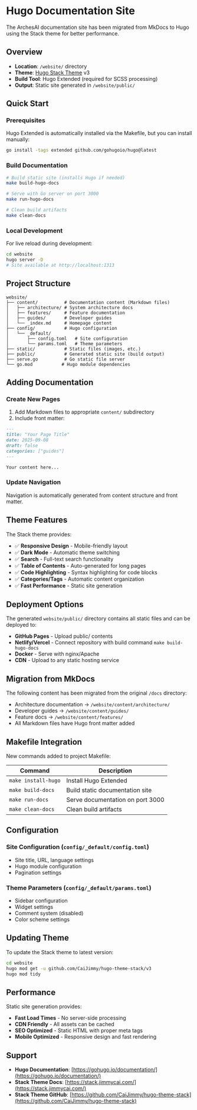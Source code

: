 # Hugo Documentation Site

The ArchesAI documentation site has been migrated from MkDocs to Hugo using the Stack theme for
better performance.

## Overview

- **Location**: `/website/` directory
- **Theme**: [Hugo Stack Theme](https://github.com/CaiJimmy/hugo-theme-stack) v3
- **Build Tool**: Hugo Extended (required for SCSS processing)
- **Output**: Static site generated in `/website/public/`

## Quick Start

### Prerequisites

Hugo Extended is automatically installed via the Makefile, but you can install manually:

```bash
go install -tags extended github.com/gohugoio/hugo@latest
```

### Build Documentation

```bash
# Build static site (installs Hugo if needed)
make build-hugo-docs

# Serve with Go server on port 3000
make run-hugo-docs

# Clean build artifacts
make clean-docs
```

### Local Development

For live reload during development:

```bash
cd website
hugo server -D
# Site available at http://localhost:1313
```

## Project Structure

```text
website/
├── content/          # Documentation content (Markdown files)
│   ├── architecture/ # System architecture docs
│   ├── features/     # Feature documentation
│   ├── guides/       # Developer guides
│   └── _index.md     # Homepage content
├── config/           # Hugo configuration
│   └── _default/
│       ├── config.toml   # Site configuration
│       └── params.toml   # Theme parameters
├── static/           # Static files (images, etc.)
├── public/           # Generated static site (build output)
├── serve.go          # Go static file server
└── go.mod           # Hugo module dependencies
```

## Adding Documentation

### Create New Pages

1. Add Markdown files to appropriate `content/` subdirectory
2. Include front matter:

```markdown
---
title: "Your Page Title"
date: 2025-09-08
draft: false
categories: ["guides"]
---

Your content here...
```

### Update Navigation

Navigation is automatically generated from content structure and front matter.

## Theme Features

The Stack theme provides:

- ✅ **Responsive Design** - Mobile-friendly layout
- ✅ **Dark Mode** - Automatic theme switching
- ✅ **Search** - Full-text search functionality
- ✅ **Table of Contents** - Auto-generated for long pages
- ✅ **Code Highlighting** - Syntax highlighting for code blocks
- ✅ **Categories/Tags** - Automatic content organization
- ✅ **Fast Performance** - Static site generation

## Deployment Options

The generated `website/public/` directory contains all static files and can be deployed to:

- **GitHub Pages** - Upload public/ contents
- **Netlify/Vercel** - Connect repository with build command `make build-hugo-docs`
- **Docker** - Serve with nginx/Apache
- **CDN** - Upload to any static hosting service

## Migration from MkDocs

The following content has been migrated from the original `/docs` directory:

- Architecture documentation → `/website/content/architecture/`
- Developer guides → `/website/content/guides/`
- Feature docs → `/website/content/features/`
- All Markdown files have Hugo front matter added

## Makefile Integration

New commands added to project Makefile:

| Command             | Description                      |
| ------------------- | -------------------------------- |
| `make install-hugo` | Install Hugo Extended            |
| `make build-docs`   | Build static documentation site  |
| `make run-docs`     | Serve documentation on port 3000 |
| `make clean-docs`   | Clean build artifacts            |

## Configuration

### Site Configuration (`config/_default/config.toml`)

- Site title, URL, language settings
- Hugo module configuration
- Pagination settings

### Theme Parameters (`config/_default/params.toml`)

- Sidebar configuration
- Widget settings
- Comment system (disabled)
- Color scheme settings

## Updating Theme

To update the Stack theme to latest version:

```bash
cd website
hugo mod get -u github.com/CaiJimmy/hugo-theme-stack/v3
hugo mod tidy
```

## Performance

Static site generation provides:

- **Fast Load Times** - No server-side processing
- **CDN Friendly** - All assets can be cached
- **SEO Optimized** - Static HTML with proper meta tags
- **Mobile Optimized** - Responsive design and fast rendering

## Support

- **Hugo Documentation**: [https://gohugo.io/documentation/](https://gohugo.io/documentation/)
- **Stack Theme Docs**: [https://stack.jimmycai.com/](https://stack.jimmycai.com/)
- **Stack Theme GitHub**:
  [https://github.com/CaiJimmy/hugo-theme-stack](https://github.com/CaiJimmy/hugo-theme-stack)
